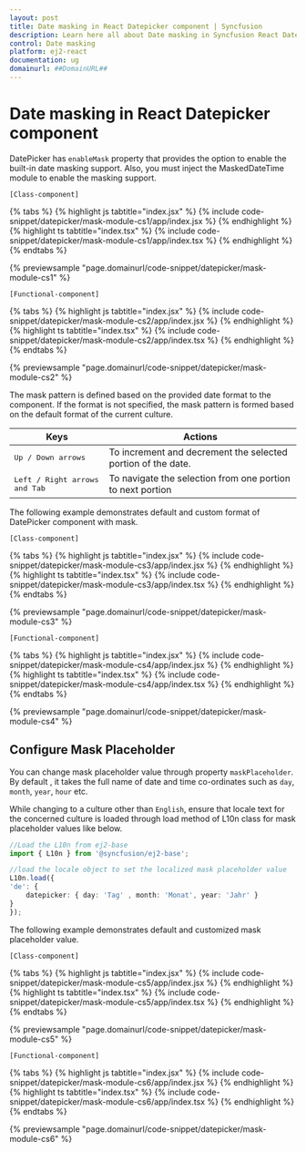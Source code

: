 ```yaml
---
layout: post
title: Date masking in React Datepicker component | Syncfusion
description: Learn here all about Date masking in Syncfusion React Datepicker component of Syncfusion Essential JS 2 and more.
control: Date masking 
platform: ej2-react
documentation: ug
domainurl: ##DomainURL##
---
```


# Date masking in React Datepicker component

DatePicker has `enableMask` property that provides the option to enable the built-in date masking support. Also, you must inject the MaskedDateTime module to enable the masking support.

`[Class-component]`

{% tabs %}
{% highlight js tabtitle="index.jsx" %}
{% include code-snippet/datepicker/mask-module-cs1/app/index.jsx %}
{% endhighlight %}
{% highlight ts tabtitle="index.tsx" %}
{% include code-snippet/datepicker/mask-module-cs1/app/index.tsx %}
{% endhighlight %}
{% endtabs %}

 {% previewsample "page.domainurl/code-snippet/datepicker/mask-module-cs1" %}

`[Functional-component]`

{% tabs %}
{% highlight js tabtitle="index.jsx" %}
{% include code-snippet/datepicker/mask-module-cs2/app/index.jsx %}
{% endhighlight %}
{% highlight ts tabtitle="index.tsx" %}
{% include code-snippet/datepicker/mask-module-cs2/app/index.tsx %}
{% endhighlight %}
{% endtabs %}

 {% previewsample "page.domainurl/code-snippet/datepicker/mask-module-cs2" %}

The mask pattern is defined based on the provided date format to the component. If the format is not specified, the mask pattern is formed based on the default format of the current culture.

| **Keys** | **Actions** |
| --- | --- |
| <kbd>Up / Down arrows</kbd> | To increment and decrement the selected portion of the date. |
| <kbd>Left / Right arrows and Tab</kbd> | To navigate the selection from one portion to next portion |

The following example demonstrates default and custom format of DatePicker component with mask.

`[Class-component]`

{% tabs %}
{% highlight js tabtitle="index.jsx" %}
{% include code-snippet/datepicker/mask-module-cs3/app/index.jsx %}
{% endhighlight %}
{% highlight ts tabtitle="index.tsx" %}
{% include code-snippet/datepicker/mask-module-cs3/app/index.tsx %}
{% endhighlight %}
{% endtabs %}

 {% previewsample "page.domainurl/code-snippet/datepicker/mask-module-cs3" %}

`[Functional-component]`

{% tabs %}
{% highlight js tabtitle="index.jsx" %}
{% include code-snippet/datepicker/mask-module-cs4/app/index.jsx %}
{% endhighlight %}
{% highlight ts tabtitle="index.tsx" %}
{% include code-snippet/datepicker/mask-module-cs4/app/index.tsx %}
{% endhighlight %}
{% endtabs %}

 {% previewsample "page.domainurl/code-snippet/datepicker/mask-module-cs4" %}

## Configure Mask Placeholder

You can change mask placeholder value through property `maskPlaceholder`. By default , it takes the full name of date and time co-ordinates such as `day`, `month`, `year`, `hour` etc.

While changing to a culture other than `English`, ensure that locale text for the concerned culture is loaded through load method of L10n class for mask placeholder values like below.

```ts
//Load the L10n from ej2-base
import { L10n } from '@syncfusion/ej2-base';

//load the locale object to set the localized mask placeholder value
L10n.load({
'de': {
    datepicker: { day: 'Tag' , month: 'Monat', year: 'Jahr' }
}
});
```

The following example demonstrates default and customized mask placeholder value.

`[Class-component]`

{% tabs %}
{% highlight js tabtitle="index.jsx" %}
{% include code-snippet/datepicker/mask-module-cs5/app/index.jsx %}
{% endhighlight %}
{% highlight ts tabtitle="index.tsx" %}
{% include code-snippet/datepicker/mask-module-cs5/app/index.tsx %}
{% endhighlight %}
{% endtabs %}

 {% previewsample "page.domainurl/code-snippet/datepicker/mask-module-cs5" %}

`[Functional-component]`

{% tabs %}
{% highlight js tabtitle="index.jsx" %}
{% include code-snippet/datepicker/mask-module-cs6/app/index.jsx %}
{% endhighlight %}
{% highlight ts tabtitle="index.tsx" %}
{% include code-snippet/datepicker/mask-module-cs6/app/index.tsx %}
{% endhighlight %}
{% endtabs %}

 {% previewsample "page.domainurl/code-snippet/datepicker/mask-module-cs6" %}
